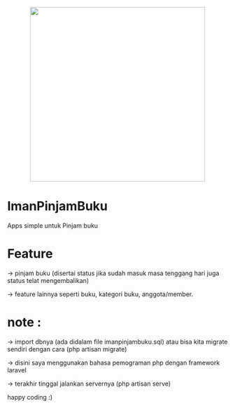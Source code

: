 <p align="center"><a href="https://laravel.com" target="_blank"><img src="https://raw.githubusercontent.com/laravel/art/master/logo-lockup/5%20SVG/2%20CMYK/1%20Full%20Color/laravel-logolockup-cmyk-red.svg" width="400"></a></p>

# ImanPinjamBuku
Apps simple untuk Pinjam buku

# Feature
-> pinjam buku (disertai status jika sudah masuk masa tenggang hari juga status telat mengembalikan)

-> feature lainnya seperti buku, kategori buku, anggota/member.


# note :

-> import dbnya (ada didalam file imanpinjambuku.sql) atau bisa kita migrate sendiri dengan cara (php artisan migrate)

-> disini saya menggunakan bahasa pemograman php dengan framework laravel

-> terakhir tinggal jalankan servernya (php artisan serve)

happy coding :)
